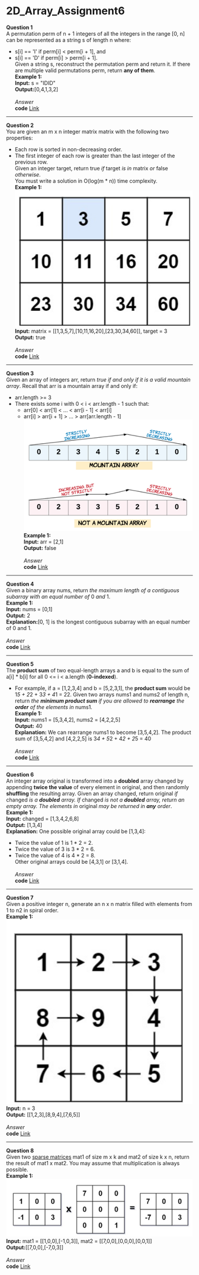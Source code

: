 # 2D_Array_Assignment6
**Question 1**<br>
A permutation perm of n + 1 integers of all the integers in the range [0, n] can be represented as a string s of length n where:<br>
- s[i] == 'I' if perm[i] < perm[i + 1], and<br>
- s[i] == 'D' if perm[i] > perm[i + 1].<br>
Given a string s, reconstruct the permutation perm and return it. If there are multiple valid permutations perm, return **any of them**.<br>
**Example 1:**<br>
**Input:** s = "IDID"<br>
**Output:**[0,4,1,3,2]<br><br>
*Answer*<br>
**code** [Link]()<br>
*********************************************************************************************************************************
**Question 2**<br>
You are given an m x n integer matrix matrix with the following two properties:<br>
- Each row is sorted in non-decreasing order.<br>
- The first integer of each row is greater than the last integer of the previous row.<br>
Given an integer target, return true *if* target *is in* matrix *or* false *otherwise*.<br>
You must write a solution in O(log(m * n)) time complexity.<br>
**Example 1:**<br>
![example1](https://github.com/Srijana1425/2D_Array_Assignment6/blob/main/img/example%202.png)<br>
**Input:** matrix = [[1,3,5,7],[10,11,16,20],[23,30,34,60]], target = 3<br>
**Output:** true<br><br>
*Answer*<br>
**code** [Link]()<br>
*********************************************************************************************************************************
**Question 3**<br>
Given an array of integers arr, return *true if and only if it is a valid mountain array*.
Recall that arr is a mountain array if and only if:<br>
- arr.length >= 3<br>
- There exists some i with 0 < i < arr.length - 1 such that:<br>
    - arr[0] < arr[1] < ... < arr[i - 1] < arr[i]<br>
    - arr[i] > arr[i + 1] > ... > arr[arr.length - 1]<br>
 ![example2](https://github.com/Srijana1425/2D_Array_Assignment6/blob/main/img/example%203.png)<br>
 **Example 1:**<br>
**Input:** arr = [2,1]<br>
**Output:** false<br><br>
*Answer*<br>
**code** [Link]()<br>
*********************************************************************************************************************************
**Question 4**<br>
Given a binary array nums, return *the maximum length of a contiguous subarray with an equal number of* 0 *and* 1.<br>
**Example 1:**<br>
**Input:** nums = [0,1]<br>
**Output:** 2<br>
**Explanation:**[0, 1] is the longest contiguous subarray with an equal number of 0 and 1.<br><br>
*Answer*<br>
**code** [Link]()<br>
*********************************************************************************************************************************
**Question 5**<br>
The **product sum** of two equal-length arrays a and b is equal to the sum of a[i] * b[i] for all 0 <= i < a.length (**0-indexed**).
- For example, if a = [1,2,3,4] and b = [5,2,3,1], the **product sum** would be 1*5 + 2*2 + 3*3 + 4*1 = 22.
Given two arrays nums1 and nums2 of length n, return *the **minimum product sum** if you are allowed to **rearrange** the **order** of the elements in* nums1.<br>
**Example 1:**<br>
**Input:** nums1 = [5,3,4,2], nums2 = [4,2,2,5]<br>
**Output:** 40<br>
**Explanation:** We can rearrange nums1 to become [3,5,4,2]. The product sum of [3,5,4,2] and [4,2,2,5] is 3*4 + 5*2 + 4*2 + 2*5 = 40<br><br>
*Answer*<br>
**code** [Link]()<br>
*********************************************************************************************************************************
**Question 6**<br>
An integer array original is transformed into a **doubled** array changed by appending **twice the value** of every element in original, and then randomly **shuffling** the resulting array.
Given an array changed, return original *if* changed *is a **doubled** array. If* changed *is not a **doubled** array, return an empty array. The elements in* original *may be returned in **any** order*.<br>
**Example 1:**<br>
**Input:** changed = [1,3,4,2,6,8]<br>
**Output:** [1,3,4]<br>
**Explanation:** One possible original array could be [1,3,4]:<br>
- Twice the value of 1 is 1 * 2 = 2.<br>
- Twice the value of 3 is 3 * 2 = 6.<br>
- Twice the value of 4 is 4 * 2 = 8.<br>
Other original arrays could be [4,3,1] or [3,1,4].<br><br>
*Answer*<br>
**code** [Link]()<br>
*********************************************************************************************************************************
**Question 7**<br>
Given a positive integer n, generate an n x n matrix filled with elements from 1 to n2 in spiral order.<br>
**Example 1:**<br>
![example3](https://github.com/Srijana1425/2D_Array_Assignment6/blob/main/img/example%207.png)<br>
**Input:** n = 3<br>
**Output:** [[1,2,3],[8,9,4],[7,6,5]]<br><br>
*Answer*<br>
**code** [Link]()<br>
*********************************************************************************************************************************
**Question 8**<br>
Given two [sparse matrices](https://en.wikipedia.org/wiki/Sparse_matrix) mat1 of size m x k and mat2 of size k x n, return the result of mat1 x mat2. You may assume that multiplication is always possible.<br>
**Example 1:**<br>
![example4](https://github.com/Srijana1425/2D_Array_Assignment6/blob/main/img/example%208.png)<br>
**Input:** mat1 = [[1,0,0],[-1,0,3]], mat2 = [[7,0,0],[0,0,0],[0,0,1]]<br>
**Output:**[[7,0,0],[-7,0,3]]<br><br>
*Answer*<br>
**code** [Link]()<br>
